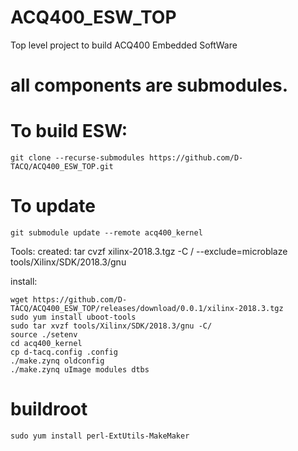# ACQ400_ESW_TOP
Top level project to build ACQ400 Embedded SoftWare

# all components are submodules.


# To build ESW:

```
git clone --recurse-submodules https://github.com/D-TACQ/ACQ400_ESW_TOP.git
```

# To update

```
git submodule update --remote acq400_kernel
```



Tools: created:
tar cvzf xilinx-2018.3.tgz -C / --exclude=microblaze tools/Xilinx/SDK/2018.3/gnu

install:
```
wget https://github.com/D-TACQ/ACQ400_ESW_TOP/releases/download/0.0.1/xilinx-2018.3.tgz
sudo yum install uboot-tools
sudo tar xvzf tools/Xilinx/SDK/2018.3/gnu -C/
source ./setenv
cd acq400_kernel
cp d-tacq.config .config
./make.zynq oldconfig
./make.zynq uImage modules dtbs
```

# buildroot

```
sudo yum install perl-ExtUtils-MakeMaker

```



